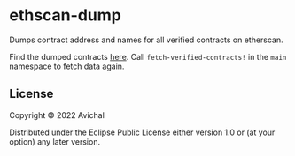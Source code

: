 # ethscan-dump

Dumps contract address and names for all verified contracts on etherscan. 

Find the dumped contracts [here](https://github.com/avichalp/ethscan-dump/blob/master/verified_contracts.edn). Call `fetch-verified-contracts!` in the `main` namespace to fetch data again.


## License

Copyright © 2022 Avichal

Distributed under the Eclipse Public License either version 1.0 or (at
your option) any later version.
